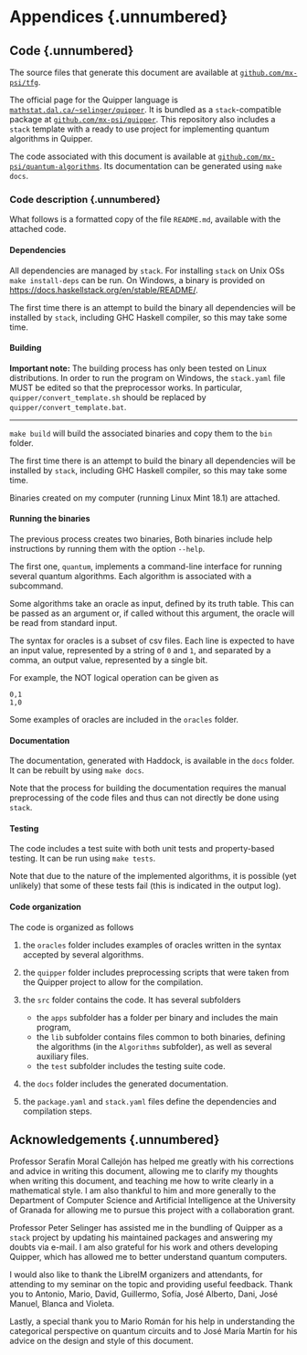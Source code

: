 # Appendices {.unnumbered}

## Code {.unnumbered}

The source files that generate this document are available at [`github.com/mx-psi/tfg`](https://github.com/mx-psi/tfg).

The official page for the Quipper language is [`mathstat.dal.ca/~selinger/quipper`](https://www.mathstat.dal.ca/~selinger/quipper/).
It is bundled as a `stack`-compatible package at [`github.com/mx-psi/quipper`](https://github.com/mx-psi/quipper).
This repository also includes a `stack` template with a ready to use project for implementing quantum algorithms in Quipper.

The code associated with this document is available at [`github.com/mx-psi/quantum-algorithms`](https://github.com/mx-psi/quantum-algorithms).
Its documentation can be generated using `make docs`.


### Code description {.unnumbered}

What follows is a formatted copy of the file `README.md`,
available with the attached code.

#### Dependencies

All dependencies are managed by `stack`. For installing `stack` on Unix
OSs `make install-deps` can be run. On Windows, a binary is provided on
<https://docs.haskellstack.org/en/stable/README/>.

The first time there is an attempt to build the binary all dependencies
will be installed by `stack`, including GHC Haskell compiler, so this
may take some time.

#### Building

**Important note:** The building process has only been tested on Linux
distributions. In order to run the program on Windows, the `stack.yaml`
file MUST be edited so that the preprocessor works. In particular,
`quipper/convert_template.sh` should be replaced by
`quipper/convert_template.bat`.

------------------------------------------------------------------------

`make build` will build the associated binaries and copy them to the
`bin` folder.

The first time there is an attempt to build the binary all dependencies
will be installed by `stack`, including GHC Haskell compiler, so this
may take some time.

Binaries created on my computer (running Linux Mint 18.1) are attached.

#### Running the binaries

The previous process creates two binaries, Both binaries include help
instructions by running them with the option `--help`.

The first one, `quantum`, implements a command-line interface for
running several quantum algorithms. Each algorithm is associated with a
subcommand.

Some algorithms take an oracle as input, defined by its truth table.
This can be passed as an argument or, if called without this argument,
the oracle will be read from standard input.

The syntax for oracles is a subset of csv files. Each line is expected
to have an input value, represented by a string of `0` and `1`, and
separated by a comma, an output value, represented by a single bit.

For example, the NOT logical operation can be given as

    0,1
    1,0

Some examples of oracles are included in the `oracles` folder.

#### Documentation

The documentation, generated with Haddock, is available in the `docs`
folder. It can be rebuilt by using `make docs`.

Note that the process for building the documentation requires the manual
preprocessing of the code files and thus can not directly be done using
`stack`.

#### Testing

The code includes a test suite with both unit tests and property-based
testing. It can be run using `make tests`.

Note that due to the nature of the implemented algorithms, it is
possible (yet unlikely) that some of these tests fail (this is indicated
in the output log).

#### Code organization

The code is organized as follows

1.  the `oracles` folder includes examples of oracles written in the
    syntax accepted by several algorithms.
2.  the `quipper` folder includes preprocessing scripts that were taken
    from the Quipper project to allow for the compilation.
3.  the `src` folder contains the code. It has several subfolders

    -   the `apps` subfolder has a folder per binary and includes the
        main program,
    -   the `lib` subfolder contains files common to both binaries,
        defining the algorithms (in the `Algorithms` subfolder), as well
        as several auxiliary files.
    -   the `test` subfolder includes the testing suite code.

4.  the `docs` folder includes the generated documentation.
5.  the `package.yaml` and `stack.yaml` files define the dependencies
    and compilation steps.

## Acknowledgements {.unnumbered}

Professor Serafín Moral Callejón has helped me greatly with his corrections and advice in writing this document, allowing me to clarify my thoughts when writing this document, and teaching me how to write clearly in a mathematical style. I am also thankful to him and more generally to the Department of Computer Science and Artificial Intelligence at the University of Granada for allowing me to pursue this project with a collaboration grant.

Professor Peter Selinger has assisted me in the bundling of Quipper as a `stack` project by updating his maintained packages and answering my doubts via e-mail. I am also grateful for his work and others developing Quipper, which has allowed me to better understand quantum computers.

I would also like to thank the LibreIM organizers and attendants, for attending to my seminar on the topic and providing useful feedback. Thank you to Antonio, Mario, David, Guillermo, Sofía, José Alberto, Dani, José Manuel, Blanca and Violeta.

Lastly, a special thank you to Mario Román for his help in understanding the categorical perspective on quantum circuits and to José María Martín for his advice on the design and style of this document.

